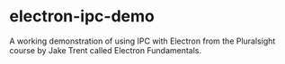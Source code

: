 # electron-ipc-demo
A working demonstration of using IPC with Electron from the Pluralsight course by Jake Trent called Electron Fundamentals.
